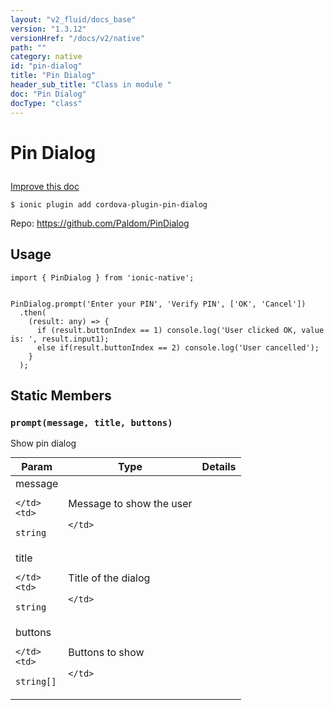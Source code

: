 ```yaml
---
layout: "v2_fluid/docs_base"
version: "1.3.12"
versionHref: "/docs/v2/native"
path: ""
category: native
id: "pin-dialog"
title: "Pin Dialog"
header_sub_title: "Class in module "
doc: "Pin Dialog"
docType: "class"
---
```









<h1 class="api-title">

  
  Pin Dialog
  

  

  

</h1>

<a class="improve-v2-docs" href="http://github.com/driftyco/ionic-native/edit/master/src/plugins/pin-dialog.ts#L0">
  Improve this doc
</a>





<!-- decorators -->


<pre><code>$ ionic plugin add cordova-plugin-pin-dialog</code></pre>
<p>Repo:
  <a href="https://github.com/Paldom/PinDialog">
    https://github.com/Paldom/PinDialog
  </a>
</p>

<!-- description -->




<!-- @usage tag -->

<h2>Usage</h2>

<pre><code class="lang-typescript">import { PinDialog } from &#39;ionic-native&#39;;


PinDialog.prompt(&#39;Enter your PIN&#39;, &#39;Verify PIN&#39;, [&#39;OK&#39;, &#39;Cancel&#39;])
  .then(
    (result: any) =&gt; {
      if (result.buttonIndex == 1) console.log(&#39;User clicked OK, value is: &#39;, result.input1);
      else if(result.buttonIndex == 2) console.log(&#39;User cancelled&#39;);
    }
  );
</code></pre>




<!-- @property tags -->
<h2>Static Members</h2>
<div id="prompt"></div>
<h3><code>prompt(message,&nbsp;title,&nbsp;buttons)</code>
  
</h3>



Show pin dialog


<table class="table param-table" style="margin:0;">
  <thead>
  <tr>
    <th>Param</th>
    <th>Type</th>
    <th>Details</th>
  </tr>
  </thead>
  <tbody>
  
  <tr>
    <td>
      message
      
      
    </td>
    <td>
      
<code>string</code>
    </td>
    <td>
      <p>Message to show the user</p>

      
    </td>
  </tr>
  
  <tr>
    <td>
      title
      
      
    </td>
    <td>
      
<code>string</code>
    </td>
    <td>
      <p>Title of the dialog</p>

      
    </td>
  </tr>
  
  <tr>
    <td>
      buttons
      
      
    </td>
    <td>
      
<code>string[]</code>
    </td>
    <td>
      <p>Buttons to show</p>

      
    </td>
  </tr>
  
  </tbody>
</table>








<!-- methods on the class -->

<!-- related link --><!-- end content block -->


<!-- end body block -->

